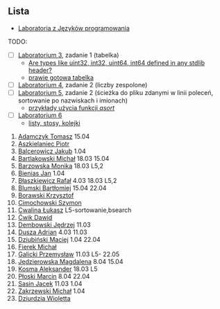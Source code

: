 ## Lista

* [Laboratoria z Języków programowania](https://inf.ug.edu.pl/~stefan/Dydaktyka/JezProg/Slajdy/index.html#lab)

TODO:

* [ ] [Laboratorium 3](https://inf.ug.edu.pl/~stefan/Dydaktyka/JezProg/Slajdy/Labs03), zadanie 1 (tabelka)
  - [Are types like uint32, int32, uint64, int64 defined in any stdlib header?](http://stackoverflow.com/questions/6013245/are-types-like-uint32-int32-uint64-int64-defined-in-any-stdlib-header)
  - [prawie gotowa tabelka](make/rzutowanie.c)
* [ ] [Laboratorium 4](https://inf.ug.edu.pl/~stefan/Dydaktyka/JezProg/Slajdy/Labs04), zadanie 2 (liczby zespolone)
* [ ] [Laboratorium 5](https://inf.ug.edu.pl/~stefan/Dydaktyka/JezProg/Slajdy/Labs05), 
  zadanie 2 (ścieżka do pliku zdanymi w linii poleceń, sortowanie po nazwiskach i imionach)
  - [przykłady użycia funkcji _qsort_](http://wbzyl.inf.ug.edu.pl/c/qsort)
* [ ] [Laboratorium 6](https://inf.ug.edu.pl/~stefan/Dydaktyka/JezProg/Slajdy/Labs06/)
  - [listy, stosy, kolejki](http://wbzyl.inf.ug.edu.pl/rails2/jp/linked_lists/12)

<!--
```
1. [Nazwisko Imię](link do publicznego repo na _github.com_, _bitbucket.com_, _gitlab.com_)

-->

1. [Adamczyk Tomasz](https://github.com/tadamczyk/LabC_II) 15.04
1. [Aszkielaniec Piotr](https://github.com/readher/LabInf2016)
1. [Balcerowicz Jakub](https://github.com/JakubBalcerowicz/labc2016.git) 1.04
1. [Bartlakowski Michał](https://github.com/Em-jey/JProg.git) 18.03 15.04
1. [Barzowska Monika](https://github.com/gitmika/jprog.git) 18.03 L5,2
1. [Bienias Jan](https://github.com/Hergroth/C) 1.04
1. [Błaszkiewicz Rafał](https://github.com/blaszczek/RepoLaby) 4.03 18.03 L5,2
1. [Blumski Bartłomiej](https://github.com/BatlomBlu/Laboratorium-2016-2017) 15.04 22.04
1. [Borawski Krzysztof](https://github.com/Msegun/labc01.git)
1. [Cimochowski Szymon](https://github.com/realokers/Laboratorium2016.git)
1. [Cwalina Łukasz](https://github.com/lcwalina/JProg) L5-sortowanie,bsearch
1. [Ćwik Dawid](https://github.com/dcwik96/labc.git)
1. [Dembowski Jędrzej](https://github.com/jentszej/RepDoJezProg) 11.03
2. [Dusza Adrian](https://github.com/Aderrro/labc) 4.03 11.03 
1. [Dziubiński Maciej](https://github.com/mdziub/JezykiProg) 1.04 22.04
1. [Fierek Michał](https://github.com/mfierek2/labcx)
1. [Galicki Przemysław](https://github.com/jampapuga/jpcGalicki) 11.03 L5- 22.05
1. [Jędzierowska Magdalena](https://github.com/MagdalenaJedzierowska/JezProg) 8.04 15.04
1. [Kosma Aleksander](https://github.com/olekkosma/Lab2016) 18.03 L5
1. [Płoski Marcin](https://github.com/marcinploski/jez_prog) 8.04 22.04
1. [Sasin Jacek](https://github.com/jsasin/jprogramowania) 11.03 1.04
1. [Zakrzewski Michał](https://github.com/Zakrzak30/labx) 1.04
1. [Dziurdzia Wioletta](https://github.com/wdziurdzia/LabJProg)

<!--
1. [Bieńkowski Miłosz](https://github.com/milekb/Laboratorium-2016-2017.git) 11.03 18.03 1.04
1. [Dusza Adrian](https://github.com/Aderrro/labc) 4.03 11.03 1.04
-->

